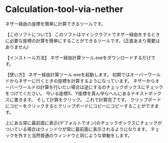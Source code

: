 # Calculation-tool-via-nether
ネザー経由の座標を簡単に計算できるツールです。

【このソフトについて】
このソフトはマインクラフトでネザー経由をするときに必要な座標の計算を簡単にすることができるツールです。(正直あまり需要はありません)

【インストール方法】
ネザー経由計算ツール.exeをダウンロードするだけです。

【使い方】
ネザー経由計算ツール.exeを起動します。
初期ではオーバーワールドからネザーに行くときの座標を計算するようになっています。
ネザーからオーバーワールドの計算を行いたい場合は逆にするのチェックボックスにチェックをつけてください。
今いる座標X、Y座標を真ん中らへんにあるテキストボックスに書きます。
そして計算をクリック。
これで計算完了です。
クリップボードにコピーをクリックするとクリップボードにコピーにコピーすることができます。

上にある常に最前面に表示(デフォルトでオン)のチェックボックスにチェックがついている場合はウィンドウが常に最前面に表示されるようになります。
チェックを外すと当然普通のウィンドウと同じような挙動をします。

